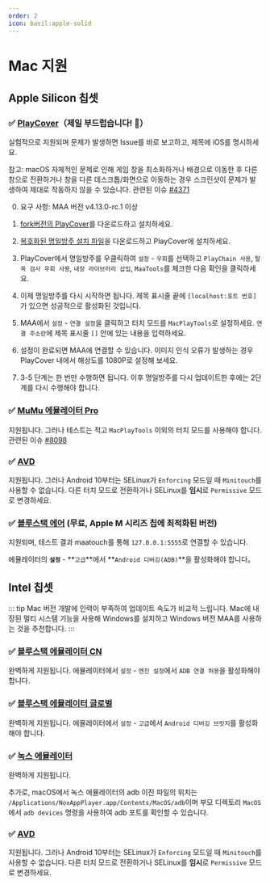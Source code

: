 ```yaml
---
order: 2
icon: basil:apple-solid
---
```


# Mac 지원

## Apple Silicon 칩셋

### ✅ [PlayCover](https://playcover.io)（제일 부드럽습니다! 🚀）

실험적으로 지원되며 문제가 발생하면 Issue를 바로 보고하고, 제목에 iOS를 명시하세요.

참고: macOS 자체적인 문제로 인해 게임 창을 최소화하거나 배경으로 이동한 후 다른 창으로 전환하거나 창을 다른 데스크톱/화면으로 이동하는 경우 스크린샷이 문제가 발생하여 제대로 작동하지 않을 수 있습니다. 관련된 이슈 [#4371](https://github.com/MaaAssistantArknights/MaaAssistantArknights/issues/4371#issuecomment-1527977512)

0. 요구 사항: MAA 버전 v4.13.0-rc.1 이상

1. [fork버전의 PlayCover](https://github.com/hguandl/PlayCover/releases)를 다운로드하고 설치하세요.

2. [복호화된 명일방주 설치 파일](https://decrypt.day/app/id1454663939)을 다운로드하고 PlayCover에 설치하세요.

3. PlayCover에서 명일방주를 우클릭하여 `설정` - `우회`를 선택하고 `PlayChain 사용`, `탈옥 검사 우회 사용`, `내장 라이브러리 삽입`, `MaaTools`를 체크한 다음 확인을 클릭하세요.

4. 이제 명일방주를 다시 시작하면 됩니다. 제목 표시줄 끝에 `[localhost:포트 번호]`가 있으면 성공적으로 활성화된 것입니다.

5. MAA에서 `설정` - `연결 설정`을 클릭하고 터치 모드를 `MacPlayTools`로 설정하세요. `연결 주소란`에 제목 표시줄 `[]` 안에 있는 내용을 입력하세요.

6. 설정이 완료되면 MAA에 연결할 수 있습니다. 이미지 인식 오류가 발생하는 경우 PlayCover 내에서 해상도를 1080P로 설정해 보세요.

7. 3-5 단계는 한 번만 수행하면 됩니다. 이후 명일방주를 다시 업데이트한 후에는 2단계를 다시 수행해야 합니다.

### ✅ [MuMu 에뮬레이터 Pro](https://mumu.163.com/mac/)

지원됩니다. 그러나 테스트는 적고 `MacPlayTools` 이외의 터치 모드를 사용해야 합니다. 관련된 이슈 [#8098](https://github.com/MaaAssistantArknights/MaaAssistantArknights/issues/8098)

### ✅ [AVD](https://developer.android.com/studio/run/managing-avds)

지원됩니다. 그러나 Android 10부터는 SELinux가 `Enforcing` 모드일 때 `Minitouch`를 사용할 수 없습니다. 다른 터치 모드로 전환하거나 SELinux를 **임시**로 `Permissive` 모드로 변경하세요.

### ✅ [블루스택 에어](https://www.bluestacks.com/mac) (무료, Apple M 시리즈 칩에 최적화된 버전)

지원되며, 테스트 결과 maatouch를 통해 `127.0.0.1:5555`로 연결할 수 있습니다.

에뮬레이터의 **`설정`** - **`고급`**에서 **`Android 디버깅(ADB)`**을 활성화해야 합니다。

## Intel 칩셋

::: tip
Mac 버전 개발에 인력이 부족하여 업데이트 속도가 비교적 느립니다. Mac에 내장된 멀티 시스템 기능을 사용해 Windows를 설치하고 Windows 버전 MAA를 사용하는 것을 추천합니다.
:::

### ✅ [블루스택 에뮬레이터 CN](https://www.bluestacks.cn/)

완벽하게 지원됩니다. 에뮬레이터에서 `설정` - `엔진 설정`에서 `ADB 연결 허용`을 활성화해야 합니다.

### ✅ [블루스택 에뮬레이터 글로벌](https://www.bluestacks.com/tw/index.html)

완벽하게 지원됩니다. 에뮬레이터에서 `설정` - `고급`에서 `Android 디버깅 브릿지`를 활성화해야 합니다.

### ✅ [녹스 에뮬레이터](https://www.yeshen.com/)

완벽하게 지원됩니다.

추가로, macOS에서 녹스 에뮬레이터의 adb 이진 파일의 위치는 `/Applications/NoxAppPlayer.app/Contents/MacOS/adb`이며 부모 디렉토리 `MacOS`에서 `adb devices` 명령을 사용하여 adb 포트를 확인할 수 있습니다.

### ✅ [AVD](https://developer.android.com/studio/run/managing-avds)

지원됩니다. 그러나 Android 10부터는 SELinux가 `Enforcing` 모드일 때 `Minitouch`를 사용할 수 없습니다. 다른 터치 모드로 전환하거나 SELinux를 **임시**로 `Permissive` 모드로 변경하세요.
